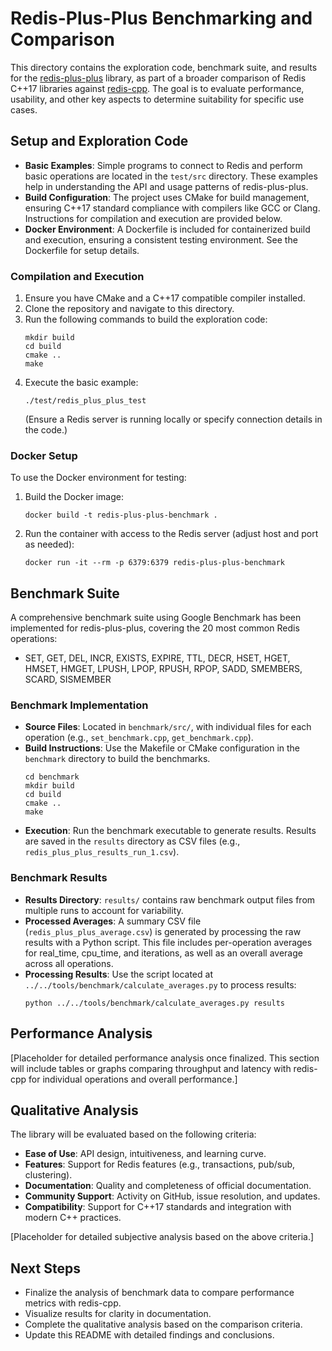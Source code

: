 # Redis-Plus-Plus Benchmarking and Comparison

This directory contains the exploration code, benchmark suite, and results for the [redis-plus-plus](https://github.com/sewenew/redis-plus-plus) library, as part of a broader comparison of Redis C++17 libraries against [redis-cpp](https://github.com/tdv/redis-cpp). The goal is to evaluate performance, usability, and other key aspects to determine suitability for specific use cases.

## Setup and Exploration Code
- **Basic Examples**: Simple programs to connect to Redis and perform basic operations are located in the `test/src` directory. These examples help in understanding the API and usage patterns of redis-plus-plus.
- **Build Configuration**: The project uses CMake for build management, ensuring C++17 standard compliance with compilers like GCC or Clang. Instructions for compilation and execution are provided below.
- **Docker Environment**: A Dockerfile is included for containerized build and execution, ensuring a consistent testing environment. See the Dockerfile for setup details.

### Compilation and Execution
1. Ensure you have CMake and a C++17 compatible compiler installed.
2. Clone the repository and navigate to this directory.
3. Run the following commands to build the exploration code:
   ```
   mkdir build
   cd build
   cmake ..
   make
   ```
4. Execute the basic example:
   ```
   ./test/redis_plus_plus_test
   ```
   (Ensure a Redis server is running locally or specify connection details in the code.)

### Docker Setup
To use the Docker environment for testing:
1. Build the Docker image:
   ```
   docker build -t redis-plus-plus-benchmark .
   ```
2. Run the container with access to the Redis server (adjust host and port as needed):
   ```
   docker run -it --rm -p 6379:6379 redis-plus-plus-benchmark
   ```

## Benchmark Suite
A comprehensive benchmark suite using Google Benchmark has been implemented for redis-plus-plus, covering the 20 most common Redis operations:
- SET, GET, DEL, INCR, EXISTS, EXPIRE, TTL, DECR, HSET, HGET, HMSET, HMGET, LPUSH, LPOP, RPUSH, RPOP, SADD, SMEMBERS, SCARD, SISMEMBER

### Benchmark Implementation
- **Source Files**: Located in `benchmark/src/`, with individual files for each operation (e.g., `set_benchmark.cpp`, `get_benchmark.cpp`).
- **Build Instructions**: Use the Makefile or CMake configuration in the `benchmark` directory to build the benchmarks.
  ```
  cd benchmark
  mkdir build
  cd build
  cmake ..
  make
  ```
- **Execution**: Run the benchmark executable to generate results. Results are saved in the `results` directory as CSV files (e.g., `redis_plus_plus_results_run_1.csv`).

### Benchmark Results
- **Results Directory**: `results/` contains raw benchmark output files from multiple runs to account for variability.
- **Processed Averages**: A summary CSV file (`redis_plus_plus_average.csv`) is generated by processing the raw results with a Python script. This file includes per-operation averages for real_time, cpu_time, and iterations, as well as an overall average across all operations.
- **Processing Results**: Use the script located at `../../tools/benchmark/calculate_averages.py` to process results:
  ```
  python ../../tools/benchmark/calculate_averages.py results
  ```

## Performance Analysis
[Placeholder for detailed performance analysis once finalized. This section will include tables or graphs comparing throughput and latency with redis-cpp for individual operations and overall performance.]

## Qualitative Analysis
The library will be evaluated based on the following criteria:
- **Ease of Use**: API design, intuitiveness, and learning curve.
- **Features**: Support for Redis features (e.g., transactions, pub/sub, clustering).
- **Documentation**: Quality and completeness of official documentation.
- **Community Support**: Activity on GitHub, issue resolution, and updates.
- **Compatibility**: Support for C++17 standards and integration with modern C++ practices.

[Placeholder for detailed subjective analysis based on the above criteria.]

## Next Steps
- Finalize the analysis of benchmark data to compare performance metrics with redis-cpp.
- Visualize results for clarity in documentation.
- Complete the qualitative analysis based on the comparison criteria.
- Update this README with detailed findings and conclusions.
